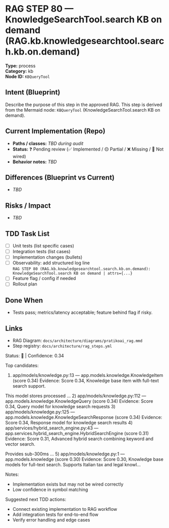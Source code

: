 # RAG STEP 80 — KnowledgeSearchTool.search KB on demand (RAG.kb.knowledgesearchtool.search.kb.on.demand)

**Type:** process  
**Category:** kb  
**Node ID:** `KBQueryTool`

## Intent (Blueprint)
Describe the purpose of this step in the approved RAG. This step is derived from the Mermaid node: `KBQueryTool` (KnowledgeSearchTool.search KB on demand).

## Current Implementation (Repo)
- **Paths / classes:** _TBD during audit_
- **Status:** ❓ Pending review (✅ Implemented / 🟡 Partial / ❌ Missing / 🔌 Not wired)
- **Behavior notes:** _TBD_

## Differences (Blueprint vs Current)
- _TBD_

## Risks / Impact
- _TBD_

## TDD Task List
- [ ] Unit tests (list specific cases)
- [ ] Integration tests (list cases)
- [ ] Implementation changes (bullets)
- [ ] Observability: add structured log line  
  `RAG STEP 80 (RAG.kb.knowledgesearchtool.search.kb.on.demand): KnowledgeSearchTool.search KB on demand | attrs={...}`
- [ ] Feature flag / config if needed
- [ ] Rollout plan

## Done When
- Tests pass; metrics/latency acceptable; feature behind flag if risky.

## Links
- RAG Diagram: `docs/architecture/diagrams/pratikoai_rag.mmd`
- Step registry: `docs/architecture/rag_steps.yml`


<!-- AUTO-AUDIT:BEGIN -->
Status: 🔌  |  Confidence: 0.34

Top candidates:
1) app/models/knowledge.py:13 — app.models.knowledge.KnowledgeItem (score 0.34)
   Evidence: Score 0.34, Knowledge base item with full-text search support.

This model stores processed ...
2) app/models/knowledge.py:112 — app.models.knowledge.KnowledgeQuery (score 0.34)
   Evidence: Score 0.34, Query model for knowledge search requests
3) app/models/knowledge.py:125 — app.models.knowledge.KnowledgeSearchResponse (score 0.34)
   Evidence: Score 0.34, Response model for knowledge search results
4) app/services/hybrid_search_engine.py:43 — app.services.hybrid_search_engine.HybridSearchEngine (score 0.31)
   Evidence: Score 0.31, Advanced hybrid search combining keyword and vector search.

Provides sub-300ms ...
5) app/models/knowledge.py:1 — app.models.knowledge (score 0.30)
   Evidence: Score 0.30, Knowledge base models for full-text search.
Supports Italian tax and legal knowl...

Notes:
- Implementation exists but may not be wired correctly
- Low confidence in symbol matching

Suggested next TDD actions:
- Connect existing implementation to RAG workflow
- Add integration tests for end-to-end flow
- Verify error handling and edge cases
<!-- AUTO-AUDIT:END -->